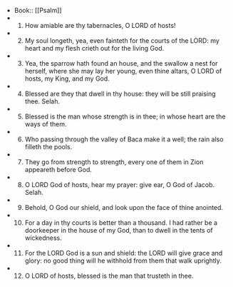 - Book:: [[Psalm]]
- 1. How amiable are thy tabernacles, O LORD of hosts!
- 2. My soul longeth, yea, even fainteth for the courts of the LORD: my heart and my flesh crieth out for the living God.
- 3. Yea, the sparrow hath found an house, and the swallow a nest for herself, where she may lay her young, even thine altars, O LORD of hosts, my King, and my God.
- 4. Blessed are they that dwell in thy house: they will be still praising thee. Selah.
- 5. Blessed is the man whose strength is in thee; in whose heart are the ways of them.
- 6. Who passing through the valley of Baca make it a well; the rain also filleth the pools.
- 7. They go from strength to strength, every one of them in Zion appeareth before God.
- 8. O LORD God of hosts, hear my prayer: give ear, O God of Jacob. Selah.
- 9. Behold, O God our shield, and look upon the face of thine anointed.
- 10. For a day in thy courts is better than a thousand. I had rather be a doorkeeper in the house of my God, than to dwell in the tents of wickedness.
- 11. For the LORD God is a sun and shield: the LORD will give grace and glory: no good thing will he withhold from them that walk uprightly.
- 12. O LORD of hosts, blessed is the man that trusteth in thee.
